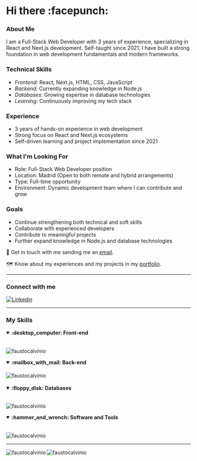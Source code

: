 <h1 align="left">Hi there :facepunch:</h1>

### About Me
I am a Full-Stack Web Developer with 3 years of experience, specializing in React and Next.js development. Self-taught since 2021, I have built a strong foundation in web development fundamentals and modern frameworks.

### Technical Skills
- *Frontend:* React, Next.js, HTML, CSS, JavaScript
- *Backend:* Currently expanding knowledge in Node.js
- *Databases:* Growing expertise in database technologies
- *Learning:* Continuously improving my tech stack

### Experience
- 3 years of hands-on experience in web development
- Strong focus on React and Next.js ecosystems
- Self-driven learning and project implementation since 2021

### What I'm Looking For
- Role: Full-Stack Web Developer position
- Location: Madrid (Open to both remote and hybrid arrangements)
- Type: Full-time opportunity
- Environment: Dynamic development team where I can contribute and grow

### Goals
- Continue strengthening both technical and soft skills
- Collaborate with experienced developers
- Contribute to meaningful projects
- Further expand knowledge in Node.js and database technologies


:email: Get in touch with me sending me an  [email](mailto:faustocalvino@outlook.com).

:world_map: Know about my experiences and my projects in my [portfolio](https://facal.me/).
<hr/>
<h3 align="left">Connect with me</h3>
<p align="left">
<div>
    
[![Linkedin](https://skillicons.dev/icons?i=linkedin&theme=dark)](https://www.linkedin.com/in/faustocalvinio)&nbsp;


</div>

</p>
<hr>
<h3 align="left">My Skills</h2>

<details open>
<summary><b>:desktop_computer:	Front-end</b></summary>
<br>
  
<img align="center" src="https://skillicons.dev/icons?i=html,css,js,ts,react,nextjs,tailwind&theme=dark" alt="faustocalvinio" />&nbsp;

</details>

<details open>
<summary><b>:mailbox_with_mail: Back-end</b></summary>
<br>
<img align="center" src="https://skillicons.dev/icons?i=nodejs,express&theme=dark" alt="faustocalvinio" />&nbsp;


</details>
&nbsp;
<details open>
<summary><b>:floppy_disk: Databases</b></summary>
<br>

<img align="center" src="https://skillicons.dev/icons?i=mongodb,firebase,postgres&theme=dark" alt="faustocalvinio" />&nbsp;

</details>

<details open>
<summary><b>:hammer_and_wrench:	Software and Tools</b></summary>
<br>

<img align="center" src="https://skillicons.dev/icons?i=git,github,docker,postman,vscode&theme=dark" alt="faustocalvinio" />&nbsp;

</details>
<hr>
<img align="left" src="https://github-readme-stats.vercel.app/api/top-langs?username=faustocalvinio&show_icons=true&theme=dark&locale=en&layout=compact" alt="faustocalvinio" />

<img align="center" src="https://github-readme-stats.vercel.app/api?username=faustocalvinio&show_icons=true&theme=dark&locale=en" alt="faustocalvinio" />


</div>
